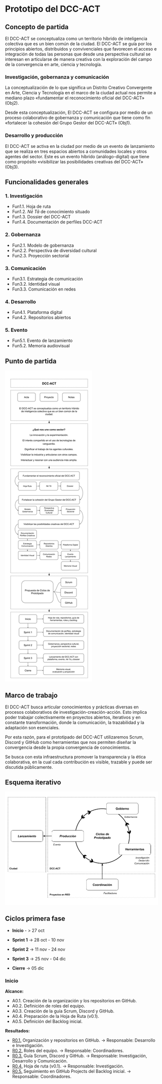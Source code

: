 # Prototipo del DCC-ACT

## Concepto de partida

El DCC-ACT se conceptualiza como un territorio híbrido de inteligencia colectiva que es un bien común de la ciudad. El DCC-ACT se guía por los principios abiertos, distribuidos y convivenciales que favorecen el acceso e integración de todas las personas que desde una perspectiva cultural se interesan en articularse de manera creativa con la exploración del campo de la convergencia en arte, ciencia y tecnología.

### Investigación, gobernanza y comunicación

La conceptualización de lo que significa un Distrito Creativo Convergente en Arte, Ciencia y Tecnología en el marco de la ciudad actual nos permite a mediano plazo «fundamentar el reconocimiento oficial del DCC-ACT» (Obj2).

Desde esta conceptualización, El DCC-ACT se configura por medio de un proceso colaborativo de gobernanza y comunicación que tiene como fin «fortalecer la cohesión del Grupo Gestor del DCC-ACT» (Obj1).

### Desarrollo y producción

El DCC-ACT se activa en la ciudad por medio de un evento de lanzamiento que se realiza en tres espacios abiertos a comunidades locales y otros agentes del sector. Este es un evento híbrido (análogo-digital) que tiene como propósito «visibilizar las posibilidades creativas del DCC-ACT» (Obj3).

## Funcionalidades generales

### 1. Investigación

* Fun1.1. Hoja de ruta
* Fun1.2. _Nē Tā_ de conocimiento situado
* Fun1.3. Dossier del DCC-ACT
* Fun1.4. Documentación de perfiles DCC-ACT

### 2. Gobernanza

* Fun2.1. Modelo de gobernanza
* Fun2.2. Perspectiva de diversidad cultural
* Fun2.3. Proyección sectorial

### 3. Comunicación

* Fun3.1. Estrategia de comunicación
* Fun3.2. Identidad visual
* Fun3.3. Comunicación en redes

### 4. Desarrollo

* Fun4.1. Plataforma digital
* Fun4.2. Repositorios abiertos

### 5. Evento

* Fun5.1. Evento de lanzamiento
* Fun5.2. Memoria audiovisual

## Punto de partida

![Punto de partida](Punto-de-partida.png)

## Marco de trabajo

El DCC-ACT busca articular conocimientos y prácticas diversas en procesos colaborativos de investigación-creación-acción. Esto implica poder trabajar colectivamente en proyectos abiertos, iterativos y en constante transformación, donde la comunicación, la trazabilidad y la adaptación son esenciales.

Por esta razón, para el prototipado del DCC-ACT utilizaremos Scrum, Discord y GitHub como herramientas que nos permiten diseñar la convergencia desde la propia convergencia de conocimientos.

Se busca con esta infraestructura promover la transparencia y la ética colaborativa, en la cual cada contribución es visible, trazable y puede ser discutida públicamente.

## Esquema iterativo
![Esquema-iterativo](Esquema-iterativo.png "Esquema-iterativo")

## Ciclos primera fase

- **Inicio** - > 27 oct

- **Sprint  1** -> 28 oct - 10 nov
- **Sprint  2**  -> 11 nov - 24 nov
- **Sprint  3**  -> 25 nov - 04 dic

- **Cierre** -> 05 dic

### Inicio

**Alcance:**
* A0.1. Creación de la organización y los repositorios en GitHub.
* A0.2. Definición de roles del equipo.
* A0.3. Creación de la guía Scrum, Discord y GitHub.
* A0.4. Preparación de la Hoja de Ruta (v0.1).
* A0.5. Definición del Backlog inicial.

**Resultados:**
* [R0.1.](inicio/esquema-repositorios.md) Organización y repositorios en GitHub.  -> Responsable: Desarrollo e Investigación.
* [R0.2.](inicio/roles-equipo.md) Roles del equipo.  -> Responsable: Coordinadores.
* [R0.3.](inicio/guia-contribucion.md) Guía Scrum, Discord y GitHub. -> Responsable: Investigación, Desarrollo y Comunicación.
* [R0.4.](inicio/hoja-de-ruta.md) Hoja de ruta (v0.1). -> Responsable: Investigación.
* [R0.5.](inicio/documentacion-requisitos.md) Seguimiento en GitHub Projects del Backlog inicial.  -> Responsable: Coordinadores.
